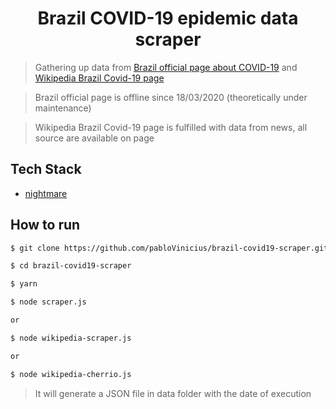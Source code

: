 <h1 align="center">
  Brazil COVID-19 epidemic data scraper
</h1>

> Gathering up data from [Brazil official page about COVID-19](http://plataforma.saude.gov.br/novocoronavirus/#COVID-19-brazil) and [Wikipedia Brazil Covid-19 page](https://en.wikipedia.org/wiki/2020_coronavirus_pandemic_in_Brazil#cite_note-107)

> Brazil official page is offline since 18/03/2020 (theoretically under maintenance)

> Wikipedia Brazil Covid-19 page is fulfilled with data from news, all source are available on page


## Tech Stack
-  [nightmare](https://github.com/segmentio/nightmare)

## How to run

```bash
$ git clone https://github.com/pabloVinicius/brazil-covid19-scraper.git

$ cd brazil-covid19-scraper

$ yarn

$ node scraper.js

or

$ node wikipedia-scraper.js

or

$ node wikipedia-cherrio.js
```

> It will generate a JSON file in data folder with the date of execution
